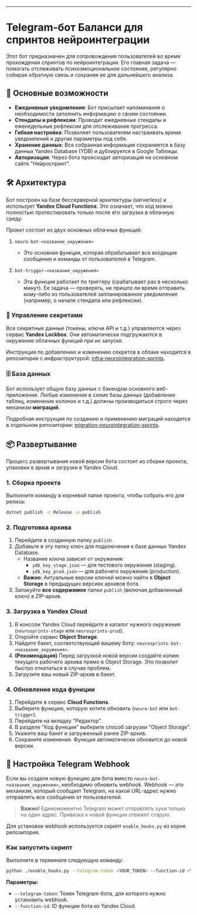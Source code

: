 ---
# Telegram-бот Баланси для спринтов нейроинтеграции

Этот бот предназначен для сопровождения пользователей во время прохождения спринтов по нейроинтеграции. Его главная задача — помогать отслеживать психоэмоциональное состояние, регулярно собирая обратную связь и сохраняя ее для дальнейшего анализа.

## 🚀 Основные возможности

*   **Ежедневные уведомления**: Бот присылает напоминания о необходимости заполнить информацию о своем состоянии.
*   **Стендапы и рефлексии**: Проводит ежедневные стендапы и еженедельные рефлексии для отслеживания прогресса.
*   **Гибкая настройка**: Позволяет пользователям настраивать время уведомлений и другие параметры под себя.
*   **Хранение данных**: Вся собранная информация сохраняется в базу данных Yandex Database (YDB) и дублируется в Google Таблицы.
*   **Авторизация**: Через бота происходит авторизация на основном сайте "Нейроспринт".

## 🛠️ Архитектура

Бот построен на базе бессерверной архитектуры (serverless) и использует **Yandex Cloud Functions**. Это означает, что код можно полностью протестировать только после его загрузки в облачную среду.

Проект состоит из двух основных облачных функций:

1.  `neuro-bot-<название_окружения>`
    *   Это основная функция, которая обрабатывает все входящие сообщения и команды от пользователей в Telegram.

2.  `bot-trigger-<название_окружения>`
    *   Эта функция работает по триггеру (срабатывает раз в несколько минут). Ее задача — проверять, не пришло ли время отправить кому-либо из пользователей запланированное уведомление (например, о начале стендапа или рефлексии).

### 🔐 Управление секретами

Все секретные данные (токены, ключи API и т.д.) управляются через сервис **Yandex Lockbox**. Они автоматически подгружаются в окружение облачных функций при их запуске.

Инструкция по добавлению и изменению секретов в облаке находится в репозитории с инфраструктурой: [infra-neurointegration-sprints](https://github.com/neurointegration/infra-neurointegration-sprints).

### 🗄️ База данных

Бот использует общую базу данных с бэкендом основного веб-приложения. Любые изменения в схеме базы данных (добавление таблиц, изменение колонок и т.д.) должны производиться строго через механизм **миграций**.

Подробная инструкция по созданию и применению миграций находится в отдельном репозитории: [migration-neurointegration-sprints](https://github.com/neurointegration/migration-neurointegration-sprints).

## 📦 Развертывание

Процесс развертывания новой версии бота состоит из сборки проекта, упаковки в архив и загрузки в Yandex Cloud.

### 1. Сборка проекта

Выполните команду в корневой папке проекта, чтобы собрать его для релиза:

```bash
dotnet publish -c Release -o publish
```

### 2. Подготовка архива

1.  Перейдите в созданную папку `publish`.
2.  Добавьте в эту папку ключ для подключения к базе данных Yandex Database.
    *   Название ключа зависит от окружения:
        *   `ydb_key_stage.json` — для тестового окружения (staging).
        *   `ydb_key_prod.json` — для рабочего окружения (production).
    *   **Важно**: Актуальные версии ключей можно найти в **Object Storage** в предыдущих версиях архивов бота.
3.  Запакуйте **все содержимое** папки `publish` (включая добавленный ключ) в ZIP-архив.

### 3. Загрузка в Yandex Cloud

1.  В консоли Yandex Cloud перейдите в каталог нужного окружения (`neurosprints-stage` или `neurosprints-prod`).
2.  Откройте сервис **Object Storage**.
3.  Найдите бакет, соответствующий вашему боту: `neurosprints-bot-<название_окружения>`.
4.  **(Рекомендация)** Перед загрузкой новой версии создайте копию текущего рабочего архива прямо в Object Storage. Это позволит быстро откатиться в случае проблем.
5.  Загрузите ваш новый ZIP-архив в бакет.

### 4. Обновление кода функции

1.  Перейдите в сервис **Cloud Functions**.
2.  Выберите функцию, которую хотите обновить (`neuro-bot` или `bot-trigger`).
3.  Перейдите на вкладку "Редактор".
4.  В разделе "Код функции" выберите способ загрузки "Object Storage".
5.  Укажите ваш бакет и загруженный ранее ZIP-архив.
6.  Сохраните изменения. Функция автоматически обновится до новой версии.

## 🔗 Настройка Telegram Webhook

Если вы создали новую функцию для бота вместо `neuro-bot-<название_окружения>`, необходимо обновить webhook. Webhook — это механизм, который сообщает Telegram, на какой URL-адрес нужно отправлять все сообщения от пользователей.

> **Важно!** Единомоментно Telegram может отправлять хуки только на один адрес. Привязка к новой функции отвяжет старую.

Для установки webhook используется скрипт `enable_hooks.py` из корня репозитория.

### Как запустить скрипт

Выполните в терминале следующую команду:

```bash
python ./enable_hooks.py --telegram-token <YOUR_TOKEN> --function-id <YOUR_FUNCTION_ID>
```

**Параметры:**

*   `--telegram-token`: Токен Telegram-бота, для которого нужно установить webhook.
*   `--function-id`: ID функции бота из Yandex Cloud.

